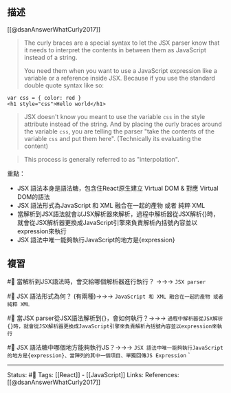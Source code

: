 ## 描述
[[@dsanAnswerWhatCurly2017]]
> The curly braces are a special syntax to let the JSX parser know that it needs to interpret the contents in between them as JavaScript instead of a string.
>
> You need them when you want to use a JavaScript expression like a variable or a reference inside JSX. Because if you use the standard double quote syntax like so:


```
var css = { color: red }
<h1 style="css">Hello world</h1>
```

> JSX doesn't know you meant to use the variable `css` in the style attribute instead of the string. And by placing the curly braces around the variable `css`, you are telling the parser "take the contents of the variable `css` and put them here". (Technically its evaluating the content)

> This process is generally referred to as "interpolation".


重點：
- JSX 語法本身是語法糖，包含住React原生建立 Virtual DOM & 對應 Virtual DOM的語法
- JSX 語法形式為JavaScript 和 XML 融合在一起的產物 或者 純粹 XML 
- 當解析到JSX語法就會以JSX解析器來解析，過程中解析器從JSX解析\{\}時，就會從JSX解析器更換成JavaScript引擎來負責解析內括號內容並以expression來執行
- JSX 語法中唯一能夠執行JavaScript的地方是{expression}
## 複習
#🧠 當解析到JSX語法時，會交給哪個解析器進行執行？ ->->-> `JSX parser`
<!--SR:!2022-11-14,48,250-->

#🧠 JSX 語法形式為何？ (有兩種)->->-> `JavaScript 和 XML 融合在一起的產物 或者 純粹 XML `
<!--SR:!2022-11-24,54,250-->

#🧠 當JSX parser從JSX語法解析到\{\}，會如何執行？->->-> `過程中解析器從JSX解析{}時，就會從JSX解析器更換成JavaScript引擎來負責解析內括號內容並以expression來執行`
<!--SR:!2022-12-22,74,250-->

#🧠 JSX 語法糖中哪個地方能夠執行JS？->->-> `JSX 語法中唯一能夠執行JavaScript的地方是{expression}、當陣列的其中一個項目、單獨回傳JS Expression`
`


---
Status: #🌱 
Tags:
[[React]] - [[JavaScript]]
Links:
References:
[[@dsanAnswerWhatCurly2017]]